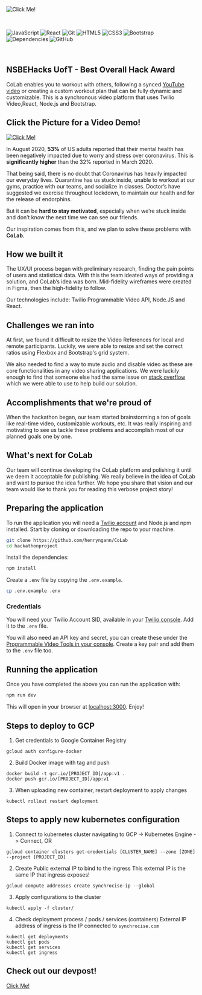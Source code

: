 ![Click Me!](https://github.com/henryngann/CoLab/blob/main/src/media/CoLab_logo_blue.png)

<br>

![JavaScript](https://img.shields.io/badge/-JavaScript-black?style=flat-square&logo=javascript)
![React](https://img.shields.io/badge/-React-black?style=flat-square&logo=react)
![Git](https://img.shields.io/badge/-Git-black?style=flat-square&logo=git)
![HTML5](https://img.shields.io/badge/-HTML5-E34F26?style=flat-square&logo=html5&logoColor=white)
![CSS3](https://img.shields.io/badge/-CSS3-1572B6?style=flat-square&logo=css3)
![Bootstrap](https://img.shields.io/badge/-Bootstrap-563D7C?style=flat-square&logo=bootstrap)
![Dependencies](https://img.shields.io/badge/dependencies-up%20to%20date-brightgreen.svg)
![GitHub](https://img.shields.io/badge/-GitHub-181717?style=flat-square&logo=github)

<br>

## NSBEHacks UofT - Best Overall Hack Award

CoLab enables you to workout with others, following a synced [YouTube video](https://www.youtube.com/watch?v=qOpNcLoXoKs&feature=youtu.be) or creating a custom workout plan that can be fully dynamic and customizable. This is a synchronous video platform that uses Twilio Video,React, Node.js and Bootstrap.

## **Click the Picture for a Video Demo!**

[![Click Me!](https://github.com/henryngann/CoLab/blob/main/src/Custom%20Workout%20Participant%20View.jpg)](https://www.youtube.com/watch?v=qOpNcLoXoKs&feature=youtu.be)

In August 2020, **53%** of US adults reported that their mental health has been negatively impacted due to worry and stress over coronavirus. This is **significantly higher** than the 32% reported in March 2020. 

That being said, there is no doubt that Coronavirus has heavily impacted our everyday lives. Quarantine has us stuck inside, unable to workout at our gyms, practice with our teams, and socialize in classes.
Doctor’s have suggested we exercise throughout lockdown, to maintain our health and for the release of endorphins.

But it can be **hard to stay motivated**, especially when we’re stuck inside and don’t know the next time we can see our friends.

Our inspiration comes from this, and we plan to solve these problems with **CoLab.**

## How we built it

The UX/UI process began with preliminary research, finding the pain points of users and statistical data. With this the team ideated ways of providing a solution, and CoLab’s idea was born. Mid-fidelity wireframes were created in Figma, then the high-fidelity to follow.

Our technologies include: Twilio Programmable Video API, Node.JS and React.

## Challenges we ran into

At first, we found it difficult to resize the Video References for local and remote participants. Luckily, we were able to resize and set the correct ratios using Flexbox and Bootstrap's grid system. 

We also needed to find a way to mute audio and disable video as these are core functionalities in any video sharing applications. We were luckily enough to find that someone else had the same issue on [stack overflow](https://stackoverflow.com/questions/41128817/twilio-video-mute-participant) which we were able to use to help build our solution.

## Accomplishments that we're proud of
When the hackathon began, our team started brainstorming a ton of goals like real-time video, customizable workouts, etc. It was really inspiring and motivating to see us tackle these problems and accomplish most of our planned goals one by one.

## What's next for CoLab
Our team will continue developing the CoLab platform and polishing it until we deem it acceptable for publishing. We really believe in the idea of CoLab and want to pursue the idea further. We hope you share that vision and our team would like to thank you for reading this verbose project story! 

## Preparing the application

To run the application you will need a [Twilio account](https://www.twilio.com/try-twilio) and Node.js and npm installed. Start by cloning or downloading the repo to your machine.

```bash
git clone https://github.com/henryngann/CoLab
cd hackathonproject
```

Install the dependencies:

```bash
npm install
```

Create a `.env` file by copying the `.env.example`.

```bash
cp .env.example .env
```

### Credentials

You will need your Twilio Account SID, available in your [Twilio console](https://www.twilio.com/console). Add it to the `.env` file.

You will also need an API key and secret, you can create these under the [Programmable Video Tools in your console](https://www.twilio.com/console/video/project/api-keys). Create a key pair and add them to the `.env` file too.

## Running the application

Once you have completed the above you can run the application with:

```bash
npm run dev
```

This will open in your browser at [localhost:3000](http://localhost:3000). Enjoy!

## Steps to deploy to GCP

1. Get credentials to Google Container Registry
```
gcloud auth configure-docker

```
2. Build Docker image with tag and push
```
docker build -t gcr.io/[PROJECT_ID]/app:v1 .
docker push gcr.io/[PROJECT_ID]/app:v1
```
3. When uploading new container, restart deployment to apply changes
```
kubectl rollout restart deployment
```

## Steps to apply new kubernetes configuration
1. Connect to kubernetes cluster navigating to GCP -> Kubernetes Engine -> Connect, OR
```
gcloud container clusters get-credentials [CLUSTER_NAME] --zone [ZONE] --project [PROJECT_ID]
```
2. Create Public external IP to bind to the ingress
This external IP is the same IP that ingress exposes!
```
gcloud compute addresses create synchrocise-ip --global
```
3. Apply configurations to the cluster
```
kubectl apply -f cluster/
```
4. Check deployment process / pods / services (containers)
External IP address of ingress is the IP connected to `synchrocise.com`
```
kubectl get deployments
kubectl get pods
kubectl get services
kubectl get ingress
```

## Check out our devpost!
[Click Me!](https://devpost.com/software/colab-qfjwod)